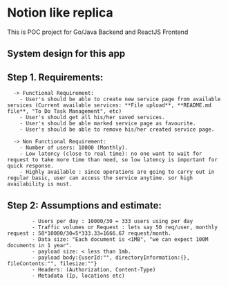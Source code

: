 # Notion like replica

This is POC project for Go/Java Backend and ReactJS Frontend


## System design for this app
## Step 1. Requirements:
      -> Functional Requirement:
        - User's should be able to create new service page from available services (Current available services: **File upload**, **README.md file**, "To Do Task Management", etc)
        - User's should get all his/her saved services.
        - User's should be able marked service page as favourite.
        - User's should be able to remove his/her created service page.

      -> Non Functional Requirement: 
        - Number of users: 10000 (Monthly).
        - Low latency (close to real time): no one want to wait for request to take more time than need, so low latency is important for quick response. 
        - Highly available : since operations are going to carry out in regular basic, user can access the service anytime. sor high availability is must.
        
            
## Step 2: Assumptions and estimate:
            - Users per day : 10000/30 = 333 users using per day 
            - Traffic volumes or Request : lets say 50 req/user, monthly request : 50*10000/30=5*333.33=1666.67 request/month.
            - Data size: "Each document is <1MB", "we can expect 100M documents in 1 year".
            - payload size: < less than 1mb.
            - payload body:{userId:"", directoryInformation:{}, fileContents:"", filesize:""}
            - Headers: (Authorization, Content-Type)
            - Metadata (Ip, locations etc)

